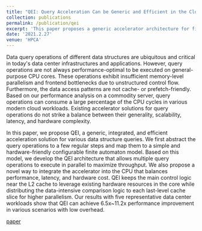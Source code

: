 ```yaml
---
title: "QEI: Query Acceleration Can be Generic and Efficient in the Cloud"
collection: publications
permalink: /publication/qei
excerpt: 'This paper proposes a generic accelerator architecture for fine-gained latency-sensitive queries in various data structures. It also proposes a hybrid scheme for the accelerator to be efficiently integrated into modern server CPU. [paper](https://YifanYuan3.github.io/files/qei.pdf)'
date: '2021.2.27'
venue: 'HPCA'
---
```

Data query operations of different data structures are ubiquitous and critical in today's data center infrastructures and applications. 
However, query operations are not always performance-optimal to be executed on general-purpose CPU cores. 
These operations exhibit insufficient memory-level parallelism and frontend bottlenecks due to unstructured control flow. 
Furthermore, the data access patterns are not cache- or prefetch-friendly.
Based on our performance analysis on a commodity server, query operations can consume a large percentage of the CPU cycles in various modern cloud workloads. 
Existing accelerator solutions for query operations do not strike a balance between their generality, scalability, latency, and hardware complexity. 

In this paper, we propose QEI, a generic, integrated, and efficient acceleration solution for various data structure queries. 
We first abstract the query operations to a few regular steps and map them to a simple and hardware-friendly configurable finite automaton model. 
Based on this model, we develop the QEI architecture that allows multiple query operations to execute in parallel to maximize throughput. 
We also propose a novel way to integrate the accelerator into the CPU that balances performance, latency, and hardware cost.
QEI keeps the main control logic near the L2 cache to leverage existing hardware resources in the core while distributing the data-intensive comparison logic to each last-level cache slice for higher parallelism.
Our results with five representative data center workloads show that QEI can achieve 6.5x~11.2x performance improvement in various scenarios with low overhead. 

[paper](https://YifanYuan3.github.io/files/qei.pdf)
